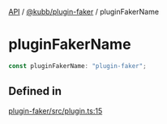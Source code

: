 [API](../../../packages.md) / [@kubb/plugin-faker](../index.md) / pluginFakerName

# pluginFakerName

```ts
const pluginFakerName: "plugin-faker";
```

## Defined in

[plugin-faker/src/plugin.ts:15](https://github.com/kubb-project/kubb/blob/ff80665146ae086e044807d0072fda660e72e1fd/packages/plugin-faker/src/plugin.ts#L15)
